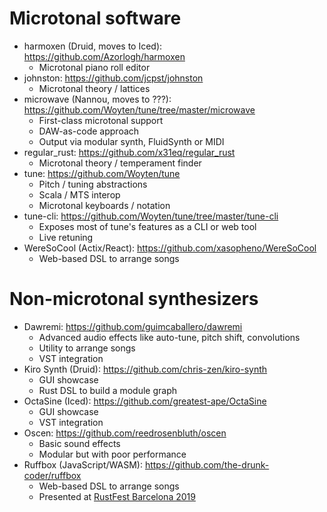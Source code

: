 # Microtonal software

- harmoxen (Druid, moves to Iced): https://github.com/Azorlogh/harmoxen
  - Microtonal piano roll editor
- johnston: https://github.com/jcpst/johnston
  - Microtonal theory / lattices
- microwave (Nannou, moves to ???): https://github.com/Woyten/tune/tree/master/microwave
  - First-class microtonal support
  - DAW-as-code approach
  - Output via modular synth, FluidSynth or MIDI
- regular_rust: https://github.com/x31eq/regular_rust
  - Microtonal theory / temperament finder
- tune: https://github.com/Woyten/tune
  - Pitch / tuning abstractions
  - Scala / MTS interop
  - Microtonal keyboards / notation
- tune-cli: https://github.com/Woyten/tune/tree/master/tune-cli
  - Exposes most of tune's features as a CLI or web tool
  - Live retuning
- WereSoCool (Actix/React): https://github.com/xasopheno/WereSoCool
  - Web-based DSL to arrange songs

# Non-microtonal synthesizers

- Dawremi: https://github.com/guimcaballero/dawremi
  - Advanced audio effects like auto-tune, pitch shift, convolutions
  - Utility to arrange songs
  - VST integration
- Kiro Synth (Druid): https://github.com/chris-zen/kiro-synth
  - GUI showcase
  - Rust DSL to build a module graph
- OctaSine (Iced): https://github.com/greatest-ape/OctaSine
  - GUI showcase
  - VST integration
- Oscen: https://github.com/reedrosenbluth/oscen
  - Basic sound effects
  - Modular but with poor performance
- Ruffbox (JavaScript/WASM): https://github.com/the-drunk-coder/ruffbox
  - Web-based DSL to arrange songs
  - Presented at [RustFest Barcelona 2019](https://www.youtube.com/watch?v=fCFPl2LrzJc)